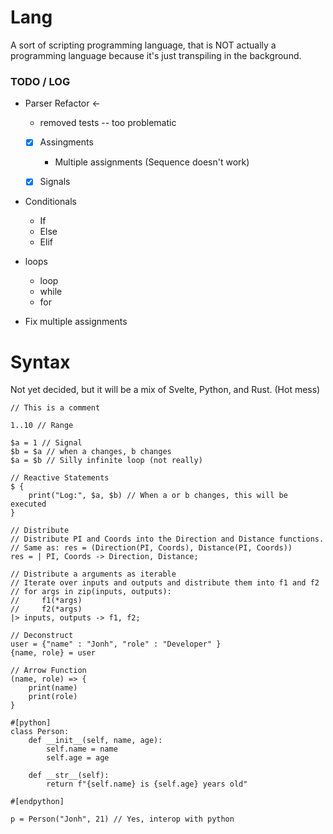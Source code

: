# Lang
A sort of scripting programming language, that is NOT actually a programming language because it's just transpiling in the background.

### TODO / LOG
- Parser Refactor <-
    - removed tests -- too problematic
    - [x] Assingments 
        - Multiple assignments (Sequence doesn't work)
        
    - [x] Signals 

- Conditionals
    -  If
    - Else
    - Elif
- loops 
    - loop
    - while
    - for

- Fix multiple assignments
 
# Syntax    
Not yet decided, but it will be a mix of Svelte, Python, and Rust. (Hot mess)
```lang
// This is a comment

1..10 // Range

$a = 1 // Signal
$b = $a // when a changes, b changes
$a = $b // Silly infinite loop (not really)

// Reactive Statements
$ {
    print("Log:", $a, $b) // When a or b changes, this will be executed
}

// Distribute
// Distribute PI and Coords into the Direction and Distance functions.
// Same as: res = (Direction(PI, Coords), Distance(PI, Coords))
res = | PI, Coords -> Direction, Distance; 

// Distribute a arguments as iterable
// Iterate over inputs and outputs and distribute them into f1 and f2
// for args in zip(inputs, outputs): 
//     f1(*args)
//     f2(*args)
|> inputs, outputs -> f1, f2; 

// Deconstruct
user = {"name" : "Jonh", "role" : "Developer" }
{name, role} = user

// Arrow Function
(name, role) => {
    print(name)
    print(role)
}

#[python]
class Person:
    def __init__(self, name, age):
        self.name = name
        self.age = age

    def __str__(self):
        return f"{self.name} is {self.age} years old"
  
#[endpython]

p = Person("Jonh", 21) // Yes, interop with python
```